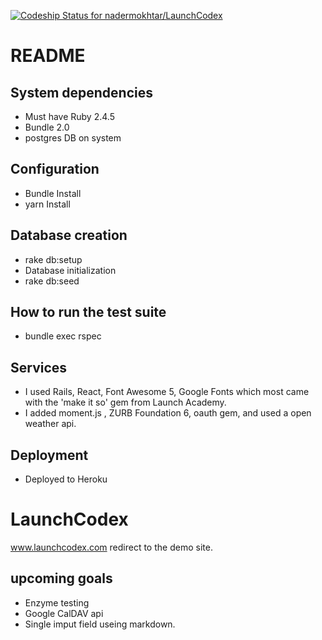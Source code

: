 [![Codeship Status for nadermokhtar/LaunchCodex](https://app.codeship.com/projects/844c76d0-0271-0137-326a-2655239ee73b/status?branch=master)](/projects/325086)

# README
## System dependencies
- Must have Ruby 2.4.5
- Bundle 2.0
- postgres DB on system
## Configuration
- Bundle Install
- yarn Install
## Database creation
- rake db:setup
- Database initialization
- rake db:seed
## How to run the test suite
- bundle exec rspec
## Services
- I used Rails, React, Font Awesome 5, Google Fonts which most came with the 'make it so' gem from Launch Academy.
- I added moment.js , ZURB Foundation 6, oauth gem, and used a open weather api.
## Deployment
- Deployed to Heroku 
# LaunchCodex
www.launchcodex.com redirect to the demo site.

## upcoming goals 
- Enzyme testing 
- Google CalDAV api
- Single imput field useing markdown.

